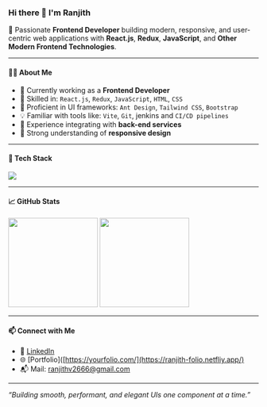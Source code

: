 ### Hi there 👋 I'm Ranjith

🚀 Passionate **Frontend Developer** building modern, responsive, and user-centric web applications with **React.js**, **Redux**, **JavaScript**, and **Other Modern Frontend Technologies**.

---

#### 👨‍💻 About Me
- 🔭 Currently working as a **Frontend Developer**
- 🧠 Skilled in: `React.js`, `Redux`, `JavaScript`, `HTML`, `CSS`
- 🎨 Proficient in UI frameworks: `Ant Design`, `Tailwind CSS`, `Bootstrap`
- 💡 Familiar with tools like: `Vite`, `Git`, jenkins and `CI/CD pipelines`
- 🔄 Experience integrating with **back-end services**
- 📱 Strong understanding of **responsive design**

---

#### 🧰 Tech Stack
<p>
  <img src="https://skillicons.dev/icons?i=react,redux,javascript,typescript,html,css,tailwind,bootstrap,jenkins,vite,git,github" />
</p>

---

#### 📈 GitHub Stats
<p>
  <img height="180em" src="https://github-readme-stats.vercel.app/api?username=ranjithkumar-v&show_icons=true&theme=radical" />
  <img height="180em" src="https://github-readme-stats.vercel.app/api/top-langs/?username=ranjithkumar-ve&layout=compact&theme=radical" />
</p>

---

#### 📫 Connect with Me
- 💼 [LinkedIn](https://www.linkedin.com/in/ranjithkumar-v-/)
- 🌐 [Portfolio]([https://yourfolio.com/](https://ranjith-folio.netfliy.app/)
- 📬 Mail: ranjithv2666@gmail.com

---

_“Building smooth, performant, and elegant UIs one component at a time.”_
